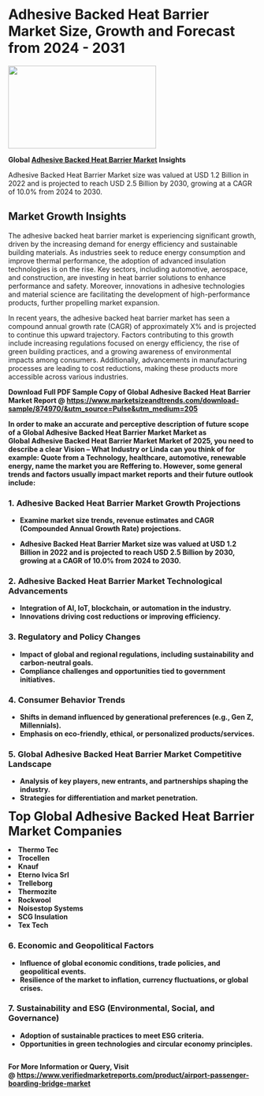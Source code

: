 <H1>Adhesive Backed Heat Barrier Market Size, Growth and Forecast from 2024 - 2031</H1><img class="aligncenter size-medium wp-image-584254" src="https://thirdeyenews.in/wp-content/uploads/2024/09/Global-Market-Research-300x168.jpeg" alt="" width="300" height="168" /><p><strong>Global&nbsp;<a href="https://www.marketsizeandtrends.com/download-sample/874970/&amp;utm_source=Pulse&amp;utm_medium=205">Adhesive Backed Heat Barrier Market</a> Insights</strong></p><p>Adhesive Backed Heat Barrier Market size was valued at USD 1.2 Billion in 2022 and is projected to reach USD 2.5 Billion by 2030, growing at a CAGR of 10.0% from 2024 to 2030.</p><p><h2>Market Growth Insights</h2> <p>The adhesive backed heat barrier market is experiencing significant growth, driven by the increasing demand for energy efficiency and sustainable building materials. As industries seek to reduce energy consumption and improve thermal performance, the adoption of advanced insulation technologies is on the rise. Key sectors, including automotive, aerospace, and construction, are investing in heat barrier solutions to enhance performance and safety. Moreover, innovations in adhesive technologies and material science are facilitating the development of high-performance products, further propelling market expansion.</p> <p><strong></strong></p> <p>In recent years, the adhesive backed heat barrier market has seen a compound annual growth rate (CAGR) of approximately X% and is projected to continue this upward trajectory. Factors contributing to this growth include increasing regulations focused on energy efficiency, the rise of green building practices, and a growing awareness of environmental impacts among consumers. Additionally, advancements in manufacturing processes are leading to cost reductions, making these products more accessible across various industries.</p> <p><strong></p><p><span class=""><strong>Download Full PDF Sample Copy of Global Adhesive Backed Heat Barrier Market Report</strong> @ <a href="https://www.marketsizeandtrends.com/download-sample/874970/&amp;utm_source=Pulse&amp;utm_medium=205" target="_blank">https://www.marketsizeandtrends.com/download-sample/874970/&amp;utm_source=Pulse&amp;utm_medium=205</a></span></p><p>In order to make an accurate and perceptive description of future scope of a Global&nbsp;Adhesive Backed Heat Barrier Market Market as Global&nbsp;Adhesive Backed Heat Barrier Market Market of 2025, you need to describe a clear Vision &ndash; What Industry or Linda can you think of for example: Quote from a Technology, healthcare, automotive, renewable energy, name the market you are Reffering to. However, some general trends and factors usually impact market reports and their future outlook include:</p><h3>1.&nbsp;<strong>Adhesive Backed Heat Barrier Market Growth Projections</strong></h3><ul><li>Examine market size trends, revenue estimates and CAGR (Compounded Annual Growth Rate) projections.</li><li><p>Adhesive Backed Heat Barrier Market size was valued at USD 1.2 Billion in 2022 and is projected to reach USD 2.5 Billion by 2030, growing at a CAGR of 10.0% from 2024 to 2030.</p></li></ul><h3>2.&nbsp;<strong>Adhesive Backed Heat Barrier Market Technological Advancements</strong></h3><ul><li>Integration of AI, IoT, blockchain, or automation in the industry.</li><li>Innovations driving cost reductions or improving efficiency.</li></ul><h3>3.&nbsp;<strong>Regulatory and Policy Changes</strong></h3><ul><li>Impact of global and regional regulations, including sustainability and carbon-neutral goals.</li><li>Compliance challenges and opportunities tied to government initiatives.</li></ul><h3>4.&nbsp;<strong>Consumer Behavior Trends</strong></h3><ul><li>Shifts in demand influenced by generational preferences (e.g., Gen Z, Millennials).</li><li>Emphasis on eco-friendly, ethical, or personalized products/services.</li></ul><h3>5.&nbsp;<strong>Global Adhesive Backed Heat Barrier Market Competitive Landscape</strong></h3><ul><li>Analysis of key players, new entrants, and partnerships shaping the industry.</li><li>Strategies for differentiation and market penetration.</li></ul><p data-pm-slice="1 1 []"><span style="color: inherit; font-family: inherit; font-size: 25px;">Top Global Adhesive Backed Heat Barrier Market Companies</span></p><div class="" data-test-id=""><p><li>Thermo Tec</li><li> Trocellen</li><li> Knauf</li><li> Eterno Ivica Srl</li><li> Trelleborg</li><li> Thermozite</li><li> Rockwool</li><li> Noisestop Systems</li><li> SCG Insulation</li><li> Tex Tech</li></p></div><h3>6.&nbsp;<strong>Economic and Geopolitical Factors</strong></h3><ul><li>Influence of global economic conditions, trade policies, and geopolitical events.</li><li>Resilience of the market to inflation, currency fluctuations, or global crises.</li></ul><h3>7.&nbsp;<strong>Sustainability and ESG (Environmental, Social, and Governance)</strong></h3><ul><li>Adoption of sustainable practices to meet ESG criteria.</li><li>Opportunities in green technologies and circular economy principles.</li></ul><h2><strong style="font-size: 14px;">For More Information or Query, Visit @&nbsp;</strong><a style="background-color: #ffffff; font-size: 14px;" href="https://www.marketsizeandtrends.com/report/adhesive-backed-heat-barrier-market/" target="_blank">https://www.verifiedmarketreports.com/product/airport-passenger-boarding-bridge-market</a></h2>
